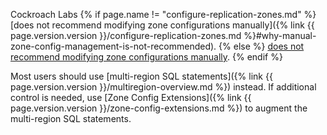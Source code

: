 Cockroach Labs {% if page.name != "configure-replication-zones.md" %} [does not recommend modifying zone configurations manually]({% link {{ page.version.version }}/configure-replication-zones.md %}#why-manual-zone-config-management-is-not-recommended). {% else %} [does not recommend modifying zone configurations manually](#why-manual-zone-config-management-is-not-recommended). {% endif %}

Most users should use [multi-region SQL statements]({% link {{ page.version.version }}/multiregion-overview.md %}) instead. If additional control is needed, use [Zone Config Extensions]({% link {{ page.version.version }}/zone-config-extensions.md %}) to augment the multi-region SQL statements.

